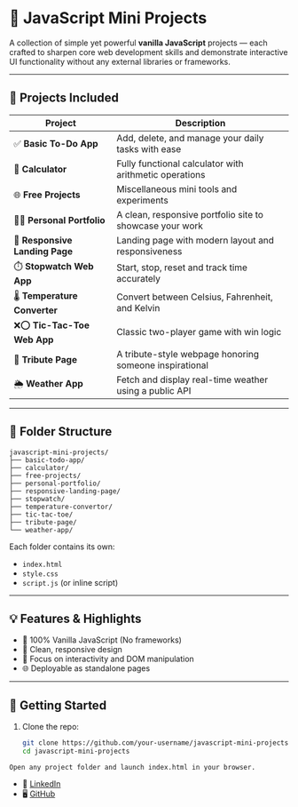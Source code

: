 # 🌟 JavaScript Mini Projects

A collection of simple yet powerful **vanilla JavaScript** projects — each crafted to sharpen core web development skills and demonstrate interactive UI functionality without any external libraries or frameworks.

---

## 🧩 Projects Included

| Project                     | Description                                                   |
|----------------------------|---------------------------------------------------------------|
| ✅ **Basic To-Do App**      | Add, delete, and manage your daily tasks with ease            |
| 🧮 **Calculator**           | Fully functional calculator with arithmetic operations        |
| 🌐 **Free Projects**        | Miscellaneous mini tools and experiments                      |
| 👩‍💼 **Personal Portfolio**  | A clean, responsive portfolio site to showcase your work       |
| 🚀 **Responsive Landing Page** | Landing page with modern layout and responsiveness         |
| ⏱️ **Stopwatch Web App**    | Start, stop, reset and track time accurately                   |
| 🌡️ **Temperature Converter** | Convert between Celsius, Fahrenheit, and Kelvin               |
| ❌⭕ **Tic-Tac-Toe Web App**  | Classic two-player game with win logic                        |
| 🙌 **Tribute Page**         | A tribute-style webpage honoring someone inspirational        |
| 🌦️ **Weather App**          | Fetch and display real-time weather using a public API        |

---

## 📁 Folder Structure
```
javascript-mini-projects/
├── basic-todo-app/
├── calculator/
├── free-projects/
├── personal-portfolio/
├── responsive-landing-page/
├── stopwatch/
├── temperature-convertor/
├── tic-tac-toe/
├── tribute-page/
└── weather-app/
```

Each folder contains its own:
- `index.html`
- `style.css`
- `script.js` (or inline script)

---

## 💡 Features & Highlights

- 💯 100% Vanilla JavaScript (No frameworks)
- 🎨 Clean, responsive design
- 🧠 Focus on interactivity and DOM manipulation
- 🌐 Deployable as standalone pages

---

## 🚀 Getting Started

1. Clone the repo:
   ```bash
   git clone https://github.com/your-username/javascript-mini-projects.git
   cd javascript-mini-projects
```
Open any project folder and launch index.html in your browser.
```
- 💼 [LinkedIn](https://www.linkedin.com/in/aditiyerra11)  
- 🖥️ [GitHub](https://github.com/aditiz11)

```
